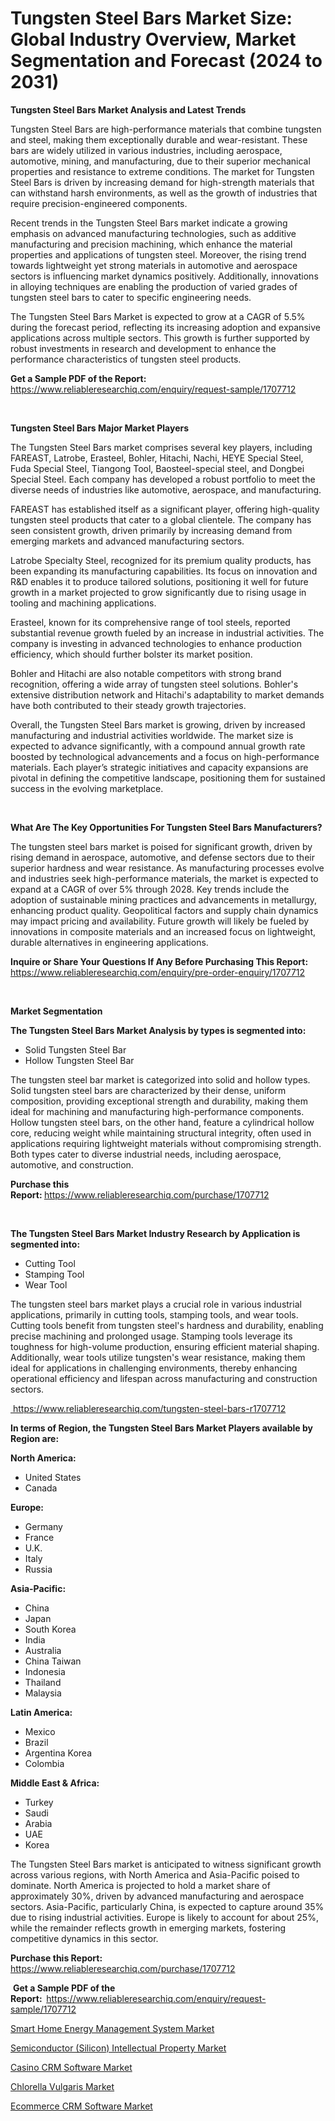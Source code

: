 <p><h1>Tungsten Steel Bars Market Size: Global Industry Overview, Market Segmentation and Forecast (2024 to 2031)</h1></p><p><strong>Tungsten Steel Bars Market Analysis and Latest Trends</strong></p>
<p><p>Tungsten Steel Bars are high-performance materials that combine tungsten and steel, making them exceptionally durable and wear-resistant. These bars are widely utilized in various industries, including aerospace, automotive, mining, and manufacturing, due to their superior mechanical properties and resistance to extreme conditions. The market for Tungsten Steel Bars is driven by increasing demand for high-strength materials that can withstand harsh environments, as well as the growth of industries that require precision-engineered components.</p><p>Recent trends in the Tungsten Steel Bars market indicate a growing emphasis on advanced manufacturing technologies, such as additive manufacturing and precision machining, which enhance the material properties and applications of tungsten steel. Moreover, the rising trend towards lightweight yet strong materials in automotive and aerospace sectors is influencing market dynamics positively. Additionally, innovations in alloying techniques are enabling the production of varied grades of tungsten steel bars to cater to specific engineering needs.</p><p>The Tungsten Steel Bars Market is expected to grow at a CAGR of 5.5% during the forecast period, reflecting its increasing adoption and expansive applications across multiple sectors. This growth is further supported by robust investments in research and development to enhance the performance characteristics of tungsten steel products.</p></p>
<p><strong>Get a Sample PDF of the Report:&nbsp;</strong> <a href="https://www.reliableresearchiq.com/enquiry/request-sample/1707712?utm_campaign=1117&utm_medium=2&utm_source=Github&utm_content=ia&utm_term=07102024&utm_id=tungsten-steel-bars">https://www.reliableresearchiq.com/enquiry/request-sample/1707712</a></p>
<p>&nbsp;</p>
<p><strong>Tungsten Steel Bars Major Market Players</strong></p>
<p><p>The Tungsten Steel Bars market comprises several key players, including FAREAST, Latrobe, Erasteel, Bohler, Hitachi, Nachi, HEYE Special Steel, Fuda Special Steel, Tiangong Tool, Baosteel-special steel, and Dongbei Special Steel. Each company has developed a robust portfolio to meet the diverse needs of industries like automotive, aerospace, and manufacturing.</p><p>FAREAST has established itself as a significant player, offering high-quality tungsten steel products that cater to a global clientele. The company has seen consistent growth, driven primarily by increasing demand from emerging markets and advanced manufacturing sectors.</p><p>Latrobe Specialty Steel, recognized for its premium quality products, has been expanding its manufacturing capabilities. Its focus on innovation and R&D enables it to produce tailored solutions, positioning it well for future growth in a market projected to grow significantly due to rising usage in tooling and machining applications.</p><p>Erasteel, known for its comprehensive range of tool steels, reported substantial revenue growth fueled by an increase in industrial activities. The company is investing in advanced technologies to enhance production efficiency, which should further bolster its market position.</p><p>Bohler and Hitachi are also notable competitors with strong brand recognition, offering a wide array of tungsten steel solutions. Bohler's extensive distribution network and Hitachi's adaptability to market demands have both contributed to their steady growth trajectories.</p><p>Overall, the Tungsten Steel Bars market is growing, driven by increased manufacturing and industrial activities worldwide. The market size is expected to advance significantly, with a compound annual growth rate boosted by technological advancements and a focus on high-performance materials. Each player’s strategic initiatives and capacity expansions are pivotal in defining the competitive landscape, positioning them for sustained success in the evolving marketplace.</p></p>
<p>&nbsp;</p>
<p><strong>What Are The Key Opportunities For Tungsten Steel Bars Manufacturers?</strong></p>
<p><p>The tungsten steel bars market is poised for significant growth, driven by rising demand in aerospace, automotive, and defense sectors due to their superior hardness and wear resistance. As manufacturing processes evolve and industries seek high-performance materials, the market is expected to expand at a CAGR of over 5% through 2028. Key trends include the adoption of sustainable mining practices and advancements in metallurgy, enhancing product quality. Geopolitical factors and supply chain dynamics may impact pricing and availability. Future growth will likely be fueled by innovations in composite materials and an increased focus on lightweight, durable alternatives in engineering applications.</p></p>
<p><strong>Inquire or Share Your Questions If Any Before Purchasing This Report:</strong> <a href="https://www.reliableresearchiq.com/enquiry/pre-order-enquiry/1707712?utm_campaign=1117&utm_medium=2&utm_source=Github&utm_content=ia&utm_term=07102024&utm_id=tungsten-steel-bars">https://www.reliableresearchiq.com/enquiry/pre-order-enquiry/1707712</a></p>
<p>&nbsp;</p>
<p><strong>Market Segmentation</strong></p>
<p><strong>The Tungsten Steel Bars Market Analysis by types is segmented into:</strong></p>
<p><ul><li>Solid Tungsten Steel Bar</li><li>Hollow Tungsten Steel Bar</li></ul></p>
<p><p>The tungsten steel bar market is categorized into solid and hollow types. Solid tungsten steel bars are characterized by their dense, uniform composition, providing exceptional strength and durability, making them ideal for machining and manufacturing high-performance components. Hollow tungsten steel bars, on the other hand, feature a cylindrical hollow core, reducing weight while maintaining structural integrity, often used in applications requiring lightweight materials without compromising strength. Both types cater to diverse industrial needs, including aerospace, automotive, and construction.</p></p>
<p><strong>Purchase this Report:&nbsp;</strong><a href="https://www.reliableresearchiq.com/purchase/1707712?utm_campaign=1117&utm_medium=2&utm_source=Github&utm_content=ia&utm_term=07102024&utm_id=tungsten-steel-bars">https://www.reliableresearchiq.com/purchase/1707712</a></p>
<p>&nbsp;</p>
<p><strong>The Tungsten Steel Bars Market Industry Research by Application is segmented into:</strong></p>
<p><ul><li>Cutting Tool</li><li>Stamping Tool</li><li>Wear Tool</li></ul></p>
<p><p>The tungsten steel bars market plays a crucial role in various industrial applications, primarily in cutting tools, stamping tools, and wear tools. Cutting tools benefit from tungsten steel's hardness and durability, enabling precise machining and prolonged usage. Stamping tools leverage its toughness for high-volume production, ensuring efficient material shaping. Additionally, wear tools utilize tungsten's wear resistance, making them ideal for applications in challenging environments, thereby enhancing operational efficiency and lifespan across manufacturing and construction sectors.</p></p>
<p><a href="https://www.reliableresearchiq.com/tungsten-steel-bars-r1707712?utm_campaign=1117&utm_medium=2&utm_source=Github&utm_content=ia&utm_term=07102024&utm_id=tungsten-steel-bars">&nbsp;https://www.reliableresearchiq.com/tungsten-steel-bars-r1707712</a></p>
<p><strong>In terms of Region, the Tungsten Steel Bars Market Players available by Region are:</strong></p>
<p>
    <p> <strong> North America: </strong>
        <ul>
            <li>United States</li>
            <li>Canada</li>
        </ul>
        </p> 
    <p> <strong> Europe: </strong>
        <ul>
            <li>Germany</li>
            <li>France</li>
            <li>U.K.</li>
            <li>Italy</li>
            <li>Russia</li>
        </ul>
        </p> 
    <p> <strong> Asia-Pacific: </strong>
        <ul>
            <li>China</li>
            <li>Japan</li>
            <li>South Korea</li>
            <li>India</li>
            <li>Australia</li>
            <li>China Taiwan</li>
            <li>Indonesia</li>
            <li>Thailand</li>
            <li>Malaysia</li>
        </ul>
        </p> 
    <p> <strong> Latin America: </strong>
        <ul>
            <li>Mexico</li>
            <li>Brazil</li>
            <li>Argentina Korea</li>
            <li>Colombia</li>
        </ul>
        </p> 
    <p> <strong> Middle East & Africa: </strong>
        <ul>
            <li>Turkey</li>
            <li>Saudi</li>
            <li>Arabia</li>
            <li>UAE</li>
            <li>Korea</li>
        </ul>
    </p>
    </p>
<p><p>The Tungsten Steel Bars market is anticipated to witness significant growth across various regions, with North America and Asia-Pacific poised to dominate. North America is projected to hold a market share of approximately 30%, driven by advanced manufacturing and aerospace sectors. Asia-Pacific, particularly China, is expected to capture around 35% due to rising industrial activities. Europe is likely to account for about 25%, while the remainder reflects growth in emerging markets, fostering competitive dynamics in this sector.</p></p>
<p><strong>Purchase this Report: </strong><a href="https://www.reliableresearchiq.com/purchase/1707712?utm_campaign=1117&utm_medium=2&utm_source=Github&utm_content=ia&utm_term=07102024&utm_id=tungsten-steel-bars">https://www.reliableresearchiq.com/purchase/1707712</a></p>
<p>&nbsp;<strong>Get a Sample PDF of the Report:&nbsp;&nbsp;</strong><a href="https://www.reliableresearchiq.com/enquiry/request-sample/1707712?utm_campaign=1117&utm_medium=2&utm_source=Github&utm_content=ia&utm_term=07102024&utm_id=tungsten-steel-bars">https://www.reliableresearchiq.com/enquiry/request-sample/1707712</a></p>
<p><strong></strong></p>
<p><p><a href="https://issuu.com/reportprime-2/docs/smart-home-energy-management-system_6cfa275d297ce3?utm_campaign=1117&utm_medium=2&utm_source=Github&utm_content=ia&utm_term=07102024&utm_id=tungsten-steel-bars">Smart Home Energy Management System Market</a></p><p><a href="https://github.com/indrystar/Market-Research-Report-List-5/blob/main/semiconductor-silicon-intellectual-property-market.md?utm_campaign=1117&utm_medium=2&utm_source=Github&utm_content=ia&utm_term=07102024&utm_id=tungsten-steel-bars">Semiconductor (Silicon) Intellectual Property Market</a></p><p><a href="https://www.linkedin.com/pulse/casino-crm-software-market-trends-insights-type-application-fbfoe?utm_campaign=1117&utm_medium=2&utm_source=Github&utm_content=ia&utm_term=07102024&utm_id=tungsten-steel-bars">Casino CRM Software Market</a></p><p><a href="https://github.com/LoretaDushku585/Market-Research-Report-List-1/blob/main/chlorella-vulgaris-market.md?utm_campaign=1117&utm_medium=2&utm_source=Github&utm_content=ia&utm_term=07102024&utm_id=tungsten-steel-bars">Chlorella Vulgaris Market</a></p><p><a href="https://www.linkedin.com/pulse/ecommerce-crm-software-market-indicators-size-regional-breakdown-7raje?utm_campaign=1117&utm_medium=2&utm_source=Github&utm_content=ia&utm_term=07102024&utm_id=tungsten-steel-bars">Ecommerce CRM Software Market</a></p></p>